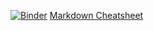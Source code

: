 [![Binder](https://mybinder.org/badge.svg)](http://mybinder.org/v2/gh/mmfehring/notebooks/master)
[Markdown Cheatsheet](https://github.com/adam-p/markdown-here/wiki/Markdown-Here-Cheatsheet)
